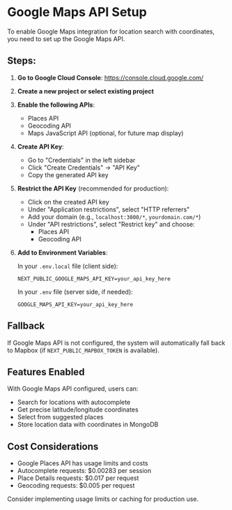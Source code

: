 # Google Maps API Setup

To enable Google Maps integration for location search with coordinates, you need to set up the Google Maps API.

## Steps:

1. **Go to Google Cloud Console**: https://console.cloud.google.com/

2. **Create a new project or select existing project**

3. **Enable the following APIs**:
   - Places API
   - Geocoding API
   - Maps JavaScript API (optional, for future map display)

4. **Create API Key**:
   - Go to "Credentials" in the left sidebar
   - Click "Create Credentials" → "API Key"
   - Copy the generated API key

5. **Restrict the API Key** (recommended for production):
   - Click on the created API key
   - Under "Application restrictions", select "HTTP referrers"
   - Add your domain (e.g., `localhost:3000/*`, `yourdomain.com/*`)
   - Under "API restrictions", select "Restrict key" and choose:
     - Places API
     - Geocoding API

6. **Add to Environment Variables**:
   
   In your `.env.local` file (client side):
   ```
   NEXT_PUBLIC_GOOGLE_MAPS_API_KEY=your_api_key_here
   ```

   In your `.env` file (server side, if needed):
   ```
   GOOGLE_MAPS_API_KEY=your_api_key_here
   ```

## Fallback

If Google Maps API is not configured, the system will automatically fall back to Mapbox (if `NEXT_PUBLIC_MAPBOX_TOKEN` is available).

## Features Enabled

With Google Maps API configured, users can:
- Search for locations with autocomplete
- Get precise latitude/longitude coordinates
- Select from suggested places
- Store location data with coordinates in MongoDB

## Cost Considerations

- Google Places API has usage limits and costs
- Autocomplete requests: $0.00283 per session
- Place Details requests: $0.017 per request
- Geocoding requests: $0.005 per request

Consider implementing usage limits or caching for production use.
